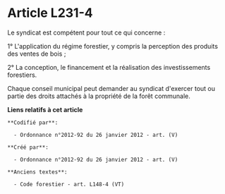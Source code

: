# Article L231-4

Le syndicat est compétent pour tout ce qui concerne :

1° L'application du régime forestier, y compris la perception des produits des ventes de bois ;

2° La conception, le financement et la réalisation des investissements forestiers.

Chaque conseil municipal peut demander au syndicat d'exercer tout ou partie des droits attachés à la propriété de la forêt
communale.

**Liens relatifs à cet article**

	**Codifié par**:

	  - Ordonnance n°2012-92 du 26 janvier 2012 - art. (V)

	**Créé par**:

	  - Ordonnance n°2012-92 du 26 janvier 2012 - art. (V)

	**Anciens textes**:

	  - Code forestier - art. L148-4 (VT)
